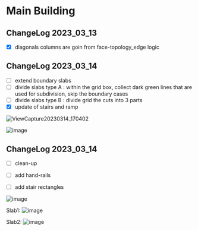 # Main Building

## ChangeLog 2023_03_13
- [x] diagonals columns are goin from face-topology_edge logic

## ChangeLog 2023_03_14
- [ ] extend boundary slabs
- [ ] divide slabs type A : within the grid box, collect dark green lines that are used for subdivision, skip the boundary cases
- [ ] divide slabs type B : divide grid the cuts into 3 parts
- [x] update of stairs and ramp

![ViewCapture20230314_170402](https://user-images.githubusercontent.com/124897370/225067136-b326236c-e243-47c9-8796-8dfe5534fab5.jpg)

![image](https://user-images.githubusercontent.com/18013985/225085844-d8c878ef-324e-4017-ab50-995586428bc1.png)

## ChangeLog 2023_03_14
- [ ] clean-up
- [ ] add hand-rails
- [ ] add stair rectangles


![image](https://user-images.githubusercontent.com/18013985/224831474-95a6e88a-abd6-4ef9-a732-2956e1d8a620.png)

Slab1:
![image](https://user-images.githubusercontent.com/18013985/224830937-61c9081b-46ac-4871-9136-ca2a76895d13.png)

Slab2:
![image](https://user-images.githubusercontent.com/18013985/224830755-67d0a3cc-8073-479b-9b66-430c211b9cf0.png)


